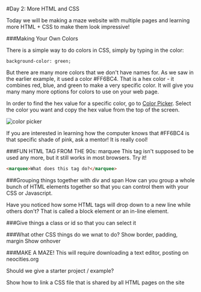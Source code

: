 #Day 2: More HTML and CSS

Today we will be making a maze website with multiple pages and learning more HTML + CSS to make them look impressive!


###Making Your Own Colors

There is a simple way to do colors in CSS, simply by typing in the color:

```background-color: green;```

But there are many more colors that we don't have names for. As we saw in the earlier example, it used a color #FF6BC4. That is a hex color - it combines red, blue, and green to make a very specific color. It will give you many many more options for colors to use on your web page.

In order to find the hex value for a specific color, go to [Color Picker](http://colorpicker.com/). Select the color you want and copy the hex value from the top of the screen.

![color picker](https://raw.githubusercontent.com/CoderDojoSV/Medallia-Web-Workshop/master/color%20picker2.png)

If you are interested in learning how the computer knows that #FF6BC4 is that specific shade of pink, ask a mentor! It is really cool!



###FUN HTML TAG FROM THE 90s: marquee
This tag isn't supposed to be used any more, but it still works in most browsers. Try it!
```html
<marquee>What does this tag do?</marquee>
```

###Grouping things together with div and span
How can you group a whole bunch of HTML elements together so that you can control them with your CSS or Javascript. 

Have you noticed how some HTML tags will drop down to a new line while others don't? That is called a block element or an in-line element. 

###Give things a class or id so that you can select it

###What other CSS things do we wnat to do?
Show border, padding, margin
Show onhover


###MAKE A MAZE!
This will require downloading a text editor, posting on neocities.org

Should we give a starter project / example? 

Show how to link a CSS file that is shared by all HTML pages on the site
